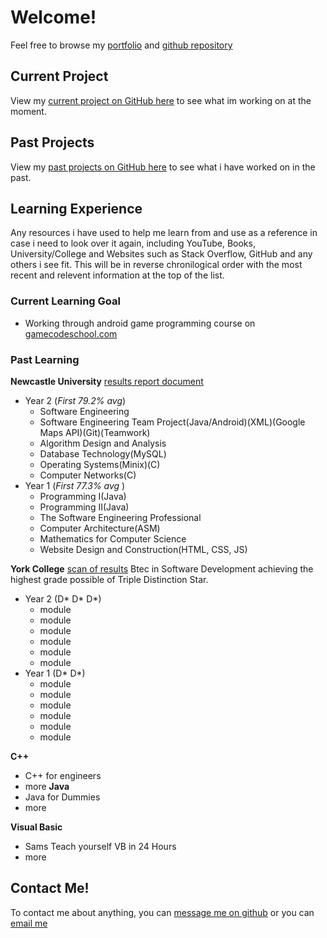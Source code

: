 # Welcome!
Feel free to browse my [portfolio](https://Steven-Kirby.github.io) and [github repository](https://github.com/Steven-Kirby)

## Current Project
View my [current project on GitHub here](https://github.com/Steven-Kirby) to see what im working on at the moment.

## Past Projects
View my [past projects on GitHub here](https://github.com/Steven-Kirby) to see what i have worked on in the past.

## Learning Experience
Any resources i have used to help me learn from and use as a reference in case i need to look over it again, including YouTube, Books, University/College and Websites such as Stack Overflow, GitHub and any others i see fit.
This will be in reverse chronilogical order with the most recent and relevent information at the top of the list.
### Current Learning Goal
  - Working through android game programming course on [gamecodeschool.com](http://gamecodeschool.com/courses/android-game-programming/) 
### Past Learning

**Newcastle University** [results report document](https://core.digitary.net/#/sharelink/e5502b6e-56ab-46dc-882b-d68ecc7ad2ff/4b8a081b-5ba1-44c7-80de-1712e47d5854)
  - Year 2 (*First 79.2% avg*)
    - Software Engineering
    - Software Engineering Team Project(Java/Android)(XML)(Google Maps API)(Git)(Teamwork)
    - Algorithm Design and Analysis
    - Database Technology(MySQL)
    - Operating Systems(Minix)(C)
    - Computer Networks(C)
  - Year 1 (*First 77.3% avg* )
    - Programming I(Java)
    - Programming II(Java)
    - The Software Engineering Professional
    - Computer Architecture(ASM)
    - Mathematics for Computer Science
    - Website Design and Construction(HTML, CSS, JS)
  
  **York College** [scan of results](http://www.example.com)
  Btec in Software Development achieving the highest grade possible of Triple Distinction Star.
  - Year 2 (D* D* D*)
    - module
    - module
    - module
    - module
    - module
    - module
  - Year 1 (D* D*)
    - module
    - module
    - module
    - module
    - module
    - module
    
**C++**
  - C++ for engineers
  - more
**Java**
  - Java for Dummies
  - more
  
**Visual Basic**
  - Sams Teach yourself VB in 24 Hours
  - more
## Contact Me!
To contact me about anything, you can [message me on github](https://github.com/Steven-Kirby) or you can [email me](mailto:stevenkirbygames@gmail.com)
